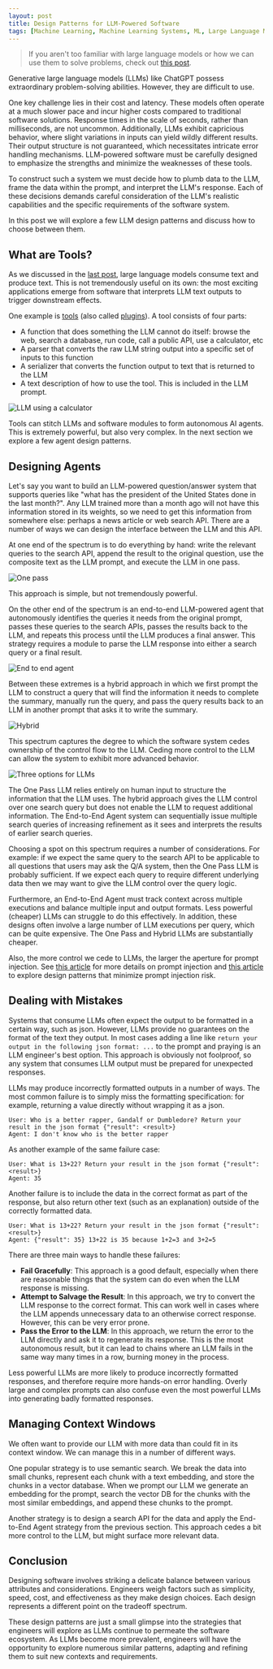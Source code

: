 ```yaml
---
layout: post
title: Design Patterns for LLM-Powered Software
tags: [Machine Learning, Machine Learning Systems, ML, Large Language Models, GPT]
---
```

<script> 
  (function(i,s,o,g,r,a,m){i['GoogleAnalyticsObject']=r;i[r]=i[r]||function(){
  (i[r].q=i[r].q||[]).push(arguments)},i[r].l=1*new Date();a=s.createElement(o),
  m=s.getElementsByTagName(o)[0];a.async=1;a.src=g;m.parentNode.insertBefore(a,m)
  })(window,document,'script','https://www.google-analytics.com/analytics.js','ga');

  ga('create', 'UA-82391879-1', 'auto');
  ga('send', 'pageview');

</script>


> If you aren't too familiar with large language models or how we can use them to solve problems, check out [this post](https://danshiebler.com/2023-05-12-large-language-models-part-1).


Generative large language models (LLMs) like ChatGPT possess extraordinary problem-solving abilities. However, they are difficult to use. 

One key challenge lies in their cost and latency. These models often operate at a much slower pace and incur higher costs compared to traditional software solutions. Response times in the scale of seconds, rather than milliseconds, are not uncommon. Additionally, LLMs exhibit capricious behavior, where slight variations in inputs can yield wildly different results. Their output structure is not guaranteed, which necessitates intricate error handling mechanisms. LLM-powered software must be carefully designed to emphasize the strengths and minimize the weaknesses of these tools.

To construct such a system we must decide how to plumb data to the LLM, frame the data within the prompt, and interpret the LLM's response. Each of these decisions demands careful consideration of the LLM's realistic capabilities and the specific requirements of the software system. 

In this post we will explore a few LLM design patterns and discuss how to choose between them.


## What are Tools?

As we discussed in the [last post](https://danshiebler.com/2023-05-12-large-language-models-part-1), large language models consume text and produce text. This is not tremendously useful on its own: the most exciting applications emerge from software that interprets LLM text outputs to trigger downstream effects. 

One example is [tools](https://docs.langchain.com/docs/components/agents/tool) (also called [plugins](https://openai.com/blog/chatgpt-plugins)). A tool consists of four parts:
- A function that does something the LLM cannot do itself: browse the web, search a database, run code, call a public API, use a calculator, etc
- A parser that converts the raw LLM string output into a specific set of inputs to this function
- A serializer that converts the function output to text that is returned to the LLM
- A text description of how to use the tool. This is included in the LLM prompt.


![LLM using a calculator](/img/LLMsTextSketch-Calculator.drawio.png)

Tools can stitch LLMs and software modules to form autonomous AI agents. This is extremely powerful, but also very complex. In the next section we explore a few agent design patterns.

## Designing Agents

Let's say you want to build an LLM-powered question/answer system that supports queries like "what has the president of the United States done in the last month?". Any LLM trained more than a month ago will not have this information stored in its weights, so we need to get this information from somewhere else: perhaps a news article or web search API. There are a number of ways we can design the interface between the LLM and this API.

At one end of the spectrum is to do everything by hand: write the relevant queries to the search API, append the result to the original question, use the composite text as the LLM prompt, and execute the LLM in one pass.

![One pass](/img/LLMOnePass.png)

This approach is simple, but not tremendously powerful. 


On the other end of the spectrum is an end-to-end LLM-powered agent that autonomously identifies the queries it needs from the original prompt, passes these queries to the search APIs, passes the results back to the LLM, and repeats this process until the LLM produces a final answer. This strategy requires a module to parse the LLM response into either a search query or a final result.

![End to end agent](/img/LLMEndtoEndAgent.png)


Between these extremes is a hybrid approach in which we first prompt the LLM to construct a query that will find the information it needs to complete the summary, manually run the query, and pass the query results back to an LLM in another prompt that asks it to write the summary. 

![Hybrid](/img/LLMHybrid.png)

This spectrum captures the degree to which the software system cedes ownership of the control flow to the LLM. Ceding more control to the LLM can allow the system to exhibit more advanced behavior.

![Three options for LLMs](/img/LLMsTextSketch-Spectrum.drawio.png)

The One Pass LLM relies entirely on human input to structure the information that the LLM uses. The hybrid approach gives the LLM control over one search query but does not enable the LLM to request additional information. The End-to-End Agent system can sequentially issue multiple search queries of increasing refinement as it sees and interprets the results of earlier search queries. 

Choosing a spot on this spectrum requires a number of considerations. For example: if we expect the same query to the search API to be applicable to all questions that users may ask the Q/A system, then the One Pass LLM is probably sufficient. If we expect each query to require different underlying data then we may want to give the LLM control over the query logic.

Furthermore, an End-to-End Agent must track context across multiple executions and balance multiple input and output formats. Less powerful (cheaper) LLMs can struggle to do this effectively. In addition, these designs often involve a large number of LLM executions per query, which can be quite expensive. The One Pass and Hybrid LLMs are substantially cheaper.

Also, the more control we cede to LLMs, the larger the aperture for prompt injection. See [this article](https://simonwillison.net/2023/Apr/14/worst-that-can-happen/) for more details on prompt injection and [this article](https://simonwillison.net/2023/Apr/25/dual-llm-pattern/) to explore design patterns that minimize prompt injection risk.


## Dealing with Mistakes

Systems that consume LLMs often expect the output to be formatted in a certain way, such as json. However, LLMs provide no guarantees on the format of the text they output. In most cases adding a line like `return your output in the following json format: ...` to the prompt and praying is an LLM engineer's best option. This approach is obviously not foolproof, so any system that consumes LLM output must be prepared for unexpected responses. 

LLMs may produce incorrectly formatted outputs in a number of ways. The most common failure is to simply miss the formatting specification: for example, returning a value directly without wrapping it as a json. 
```
User: Who is a better rapper, Gandalf or Dumbledore? Return your result in the json format {"result": <result>}
Agent: I don't know who is the better rapper
```
As another example of the same failure case:
```
User: What is 13+22? Return your result in the json format {"result": <result>}
Agent: 35
```

Another failure is to include the data in the correct format as part of the response, but also return other text (such as an explanation) outside of the correctly formatted data.
```
User: What is 13+22? Return your result in the json format {"result": <result>}
Agent: {"result": 35} 13+22 is 35 because 1+2=3 and 3+2=5
```

There are three main ways to handle these failures:
- **Fail Gracefully**: This approach is a good default, especially when there are reasonable things that the system can do even when the LLM response is missing.
- **Attempt to Salvage the Result**: In this approach, we try to convert the LLM response to the correct format. This can work well in cases where the LLM appends unnecessary data to an otherwise correct response. However, this can be very error prone. 
- **Pass the Error to the LLM**: In this approach, we return the error to the LLM directly and ask it to regenerate its response. This is the most autonomous result, but it can lead to chains where an LLM fails in the same way many times in a row, burning money in the process. 

Less powerful LLMs are more likely to produce incorrectly formatted responses, and therefore require more hands-on error handling.  Overly large and complex prompts can also confuse even the most powerful LLMs into generating badly formatted responses.


## Managing Context Windows

We often want to provide our LLM with more data than could fit in its context window. We can manage this in a number of different ways. 

One popular strategy is to use semantic search. We break the data into small chunks, represent each chunk with a text embedding, and store the chunks in a vector database. When we prompt our LLM we generate an embedding for the prompt, search the vector DB for the chunks with the most similar embeddings, and append these chunks to the prompt. 

Another strategy is to design a search API for the data and apply the End-to-End Agent strategy from the previous section. This approach cedes a bit more control to the LLM, but might surface more relevant data. 


## Conclusion

Designing software involves striking a delicate balance between various attributes and considerations. Engineers weigh factors such as simplicity, speed, cost, and effectiveness as they make design choices. Each design represents a different point on the tradeoff spectrum.

These design patterns are just a small glimpse into the strategies that engineers will explore as LLMs continue to permeate the software ecosystem. As LLMs become more prevalent, engineers will have the opportunity to explore numerous similar patterns, adapting and refining them to suit new contexts and requirements.

